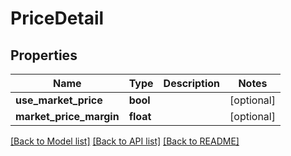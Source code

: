 # PriceDetail

## Properties
Name | Type | Description | Notes
------------ | ------------- | ------------- | -------------
**use_market_price** | **bool** |  | [optional] 
**market_price_margin** | **float** |  | [optional] 

[[Back to Model list]](../README.md#documentation-for-models) [[Back to API list]](../README.md#documentation-for-api-endpoints) [[Back to README]](../README.md)


